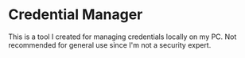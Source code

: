 # Credential Manager

This is a tool I created for managing credentials locally on my PC.  Not recommended for general use since I'm not a security expert.